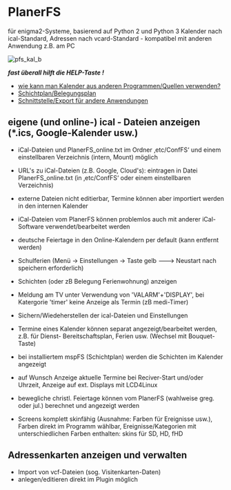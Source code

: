 # PlanerFS 
für enigma2-Systeme, basierend auf Python 2 und Python 3
Kalender nach ical-Standard, Adressen nach vcard-Standard - kompatibel mit anderen Anwendung z.B. am PC

![pfs_kal_b](https://github.com/fs-plugins/PlanerFS/assets/24637469/178befac-82d0-4397-a67b-c7c0f5ce0210)


**_fast überall hilft die HELP-Taste !_**
* [wie kann man Kalender aus anderen Programmen/Quellen verwenden?](https://github.com/fs-plugins/PlanerFS/wiki/Home/wie-kann-man-kalender-aus-anderen-programmenquellen-verwenden)
* [Schichtplan/Belegungsplan](https://github.com/fs-plugins/PlanerFS/wiki/Home/schichtplanbelegungsplan)
* [Schnittstelle/Export für andere Anwendungen](https://github.com/fs-plugins/PlanerFS/wiki/Home/schnittstelleexport-f%C3%BCr-andere-anwendungen)

## **eigene (und online-) ical - Dateien anzeigen (*.ics, Google-Kalender usw.)**
- iCal-Dateien und PlanerFS_online.txt im Ordner ‚etc/ConfFS‘ und einem einstellbaren Verzeichnis (intern, Mount) möglich
- URL's zu iCal-Dateien (z.B. Google, Cloud's): eintragen in Datei PlanerFS_online.txt (in ‚etc/ConfFS‘ oder einem einstellbaren Verzeichnis)
- externe Dateien nicht editierbar, Termine können aber importiert werden in den internen Kalender
- iCal-Dateien vom PlanerFS können problemlos auch mit anderer iCal-Software verwendet/bearbeitet werden
- deutsche Feiertage in den Online-Kalendern per default (kann entfernt werden)
- Schulferien (Menü -> Einstellungen -> Taste gelb ---> Neustart nach speichern erforderlich)
- Schichten (oder zB Belegung Ferienwohnung) anzeigen
- Meldung am TV unter Verwendung von 'VALARM'+'DISPLAY', bei Katergorie 'timer' keine Anzeige als Termin (zB medi-Timer)
- Sichern/Wiedeherstellen der ical-Dateien und Einstellungen
- Termine eines Kalender können separat angezeigt/bearbeitet werden, z.B. für Dienst- Bereitschaftsplan, Ferien usw. (Wechsel mit Bouquet-Taste)
- bei installiertem mspFS (Schichtplan) werden die Schichten im Kalender angezeigt
- auf Wunsch Anzeige aktuelle Termine bei Reciver-Start und/oder Uhrzeit, Anzeige auf ext. Displays mit LCD4Linux
- bewegliche christl. Feiertage können vom PlanerFS (wahlweise greg. oder jul.) berechnet und angezeigt werden

- Screens komplett skinfähig (Ausnahme: Farben für Ereignisse usw.),
Farben direkt im Programm wählbar, Ereignisse/Kategorien mit unterschiedlichen Farben enthalten: skins für SD, HD, fHD

## **Adressenkarten anzeigen und verwalten**
- Import von vcf-Dateien (sog. Visitenkarten-Daten)
- anlegen/editieren direkt im Plugin möglich
